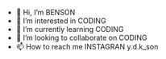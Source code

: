 - 👋 Hi, I’m BENSON
- 👀 I’m interested in CODING
- 🌱 I’m currently learning CODING
- 💞️ I’m looking to collaborate on CODING
- 📫 How to reach me INSTAGRAN y.d.k_son

<!---
qwtghju/qwtghju is a ✨ special ✨ repository because its `README.md` (this file) appears on your GitHub profile.
You can click the Preview link to take a look at your changes.
--->

